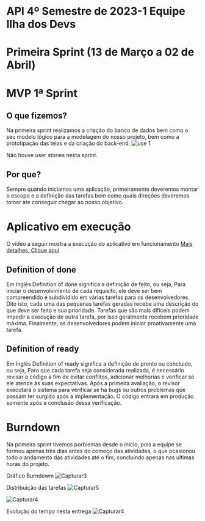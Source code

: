 # API 4º Semestre de 2023-1 Equipe Ilha dos Devs

# Primeira Sprint (13 de Março a 02 de Abril)

# MVP 1ª Sprint 

## O que fizemos?
Na primeira sprint realizamos a criação do banco de dados bem como o seu modelo lógico para a modelagem do nosso projeto, bem como a prototipação das telas e da criação do back-end.
![use 1](https://user-images.githubusercontent.com/67759198/233876089-9e5942d1-979f-47cc-8b74-9f3217f77cf1.png)

Não houve user stories nesta sprint.


## Por que?
Sempre quando iniciamos uma aplicação, primeiramente deveremos montar o escopo e a definição das tarefas bem como quais direções deveremos tomar ate conseguir chegar ao nosso objetivo.


# Aplicativo em execução
O vídeo a seguir mostra a execução do aplicativo em funcionamento
<a href="https://user-images.githubusercontent.com/67759198/233875376-4ab1dcce-7747-461e-ac91-4edb45157b17.mp4">Mais detalhes, Clique aqui</a>


## Definition of done
Em Inglês Definition of done significa a definição de feito, ou seja, Para iniciar o desenvolvimento de cada requisito, ele deve ser bem compreendido e subdividido em várias tarefas para os desenvolvedores. Dito isto, cada uma das pequenas tarefas geradas recebe uma descrição do que deve ser feito e sua prioridade. Tarefas que são mais difíceis podem impedir a execução de outra tarefa, por isso geralmente recebem prioridade máxima. Finalmente, os desenvolvedores podem iniciar proativamente uma tarefa.

## Definition of ready
Em Inglês Definition of ready significa a definição de pronto ou concluido, ou seja, Para que cada tarefa seja considerada realizada, é necessário revisar o código a fim de evitar conflitos, adicionar melhorias e verificar se ele atende às suas expectativas. Após a primeira avaliação, o revisor executará o sistema para verificar se há bugs ou outros problemas que possam ter surgido após a implementação. O código entrará em produção somente após a conclusão dessa verificação.

# Burndown
Na primeira sprint tivemos porblemas desde o inicio, pois a equipe se formou apenas três dias antes do começo das atividades, o que ocasionou todo o andamento das atividades até o fim, concluindo apenas nas ultimas horas do projeto.

Gráfico Burndowm
![Capturar3](https://user-images.githubusercontent.com/67759198/233875147-dcf4fff2-9803-4c1b-8795-991c9eeb607b.PNG)


Distribuição das tarefas
![Capturar5](https://github.com/DevIsland-API/Readme/assets/67759198/cb5a008d-3adf-4054-b5dc-bface7751117)

![Capturar4](https://github.com/DevIsland-API/Readme/assets/67759198/e1245e55-35d5-4a98-bc6b-c9547c15902a)


Evolução do tempo nesta entrega
![Capturar4](https://github.com/DevIsland-API/Readme/assets/67759198/e1245e55-35d5-4a98-bc6b-c9547c15902a)

